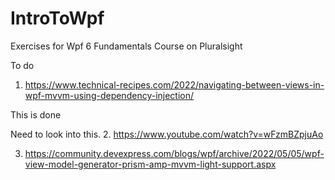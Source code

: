 # IntroToWpf
Exercises for Wpf 6 Fundamentals Course on Pluralsight

To do 
1. https://www.technical-recipes.com/2022/navigating-between-views-in-wpf-mvvm-using-dependency-injection/

This is done

Need to look into this.
2. https://www.youtube.com/watch?v=wFzmBZpjuAo

3. https://community.devexpress.com/blogs/wpf/archive/2022/05/05/wpf-view-model-generator-prism-amp-mvvm-light-support.aspx